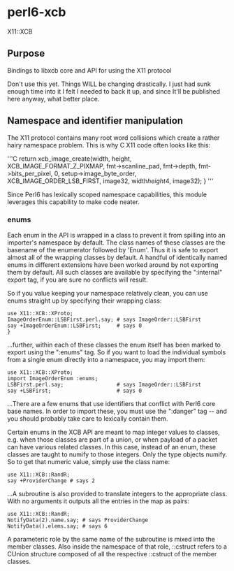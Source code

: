 perl6-xcb
========

X11::XCB

## Purpose

Bindings to libxcb core and API for using the X11 protocol

Don't use this yet.  Things WILL be changing drastically.  I just
had sunk enough time into it I felt I needed to back it up,
and since It'll be published here anyway, what better place.


## Namespace and identifier manipulation

The X11 protocol contains many root word collisions which create a
rather hairy namespace problem.  This is why C X11 code often looks
like this:

'''C
return xcb_image_create(width, height, XCB_IMAGE_FORMAT_Z_PIXMAP,
                        fmt->scanline_pad, fmt->depth, fmt->bits_per_pixel,
                        0, setup->image_byte_order, XCB_IMAGE_ORDER_LSB_FIRST,
                        image32, width*height*4, image32);
}
'''

Since Perl6 has lexically scoped namespace capabilities, this module
leverages this capability to make code neater.

### enums

Each enum in the API is wrapped in a class to prevent it from spilling
into an importer's namespace by default.  The class names of these
classes are the basename of the enumerator followed by 'Enum'.  Thus
it is safe to export almost all of the wrapping classes by default.
A handful of identically named enums in different extensions have been
worked around by not exporting them by default.  All such classes
are available by specifying the ":internal" export tag, if you are
sure no conflicts will result.

So if you value keeping your namespace relatively clean, you can use
enums straight up by specifying their wrapping class:

```perl6
use X11::XCB::XProto;
ImageOrderEnum::LSBFirst.perl.say; # says ImageOrder::LSBFirst
say +ImageOrderEnum::LSBFirst;     # says 0
}
```

...further, within each of these classes the enum itself has been
marked to export using the ":enums" tag.  So if you want to load
the individual symbols from a single enum directly into a namespace,
you may import them:

```perl6
use X11::XCB::XProto;
import ImageOrderEnum :enums;
LSBFirst.perl.say;                 # says ImageOrder::LSBFirst
say +LSBFirst;                     # says 0
```

...There are a few enums that use identifiers that conflict with
Perl6 core base names.  In order to import these, you must use the
":danger" tag -- and you should probably take care to lexically
contain them.

Certain enums in the XCB API are meant to map integer values to
classes, e.g. when those classes are part of a union, or when payload
of a packet can have various related classes.  In this case, instead of
an enum, these classes are taught to numify to those integers.
Only the type objects numify.  So to get that numeric value, simply
use the class name:

```perl6
use X11::XCB::RandR;
say +ProviderChange # says 2
```
...A subroutine is also provided to translate integers to the appropriate
class.  With no arguments it outputs all the entries in the map as
pairs:

```perl6
use X11::XCB::RandR;
NotifyData(2).name.say; # says ProviderChange
NotifyData().elems.say; # says 6
```

A parameteric role by the same name of the subroutine is mixed into the
member classes.  Also inside the namespace of that role, ::cstruct
refers to a CUnion structure composed of all the respective ::cstruct
of the member classes.
